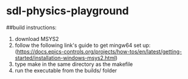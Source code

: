 # sdl-physics-playground

##build instructions:
1. download MSYS2
2. follow the following link's guide to get mingw64 set up: (https://docs.epics-controls.org/projects/how-tos/en/latest/getting-started/installation-windows-msys2.html) 
4. type make in the same directory as the makefile
5. run the executable from the builds/ folder
